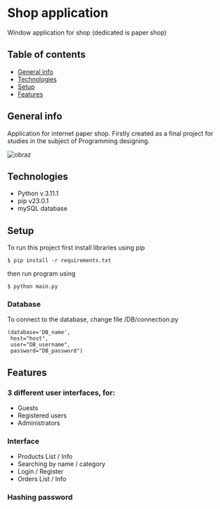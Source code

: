 # Shop application

Window application for shop (dedicated is paper shop)

## Table of contents

- [General info](#general-info)
- [Technologies](#technologies)
- [Setup](#setup)
- [Features](#features)

## General info

Application for internet paper shop. Firstly created as a final project for studies in the subject of Programming designing.

![obraz](https://user-images.githubusercontent.com/54840416/223776718-5c114136-0bd6-46e1-93a0-cda823cac218.png)

## Technologies

- Python v.3.11.1
- pip v23.0.1
- mySQL database

## Setup

To run this project first install libraries using pip

```
$ pip install -r requirements.txt
```

then run program using

```
$ python main.py
```

### Database

To connect to the database, change file /DB/connection.py

```
(database='DB_name',
 host="host",
 user="DB_username",
 password="DB_password")
```

## Features

### 3 different user interfaces, for:

- Guests
- Registered users
- Administrators

### Interface

- Products List / Info
- Searching by name / category
- Login / Register
- Orders List / Info

### Hashing password
